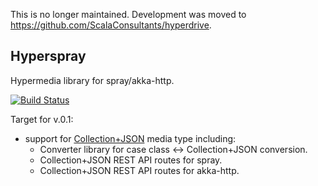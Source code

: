 This is no longer maintained. Development was moved to https://github.com/ScalaConsultants/hyperdrive.

## Hyperspray

Hypermedia library for spray/akka-http.

[![Build Status](https://travis-ci.org/jczuchnowski/hyperspray.png?branch=master)](https://travis-ci.org/jczuchnowski/hyperspray)

Target for v.0.1:

* support for [Collection+JSON](http://amundsen.com/media-types/collection/format/) media type including:
    * Converter library for case class <-> Collection+JSON conversion.
    * Collection+JSON REST API routes for spray.
    * Collection+JSON REST API routes for akka-http.
